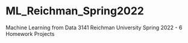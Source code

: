# ML_Reichman_Spring2022
Machine Learning from Data 3141 Reichman University Spring 2022 - 6 Homework Projects
